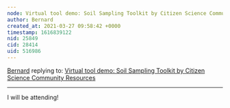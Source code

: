 ```yaml
---
node: Virtual tool demo: Soil Sampling Toolkit by Citizen Science Community Resources
author: Bernard
created_at: 2021-03-27 09:58:42 +0000
timestamp: 1616839122
nid: 25849
cid: 28414
uid: 516986
---
```




[Bernard](../profile/Bernard) replying to: [Virtual tool demo: Soil Sampling Toolkit by Citizen Science Community Resources](../notes/bhamster/03-05-2021/virtual-tool-demo-soil-sampling-toolkit-by-citizen-science-community-resources)

----
I will be attending!